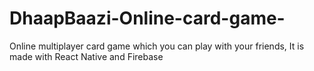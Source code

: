 # DhaapBaazi-Online-card-game-
Online multiplayer card game which you can play with your friends, It is made with React Native and Firebase
